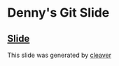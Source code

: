 Denny's Git Slide
===

## [Slide](http://denny.one/git-slide/)

This slide was generated by [cleaver](https://github.com/jdan/cleaver)
